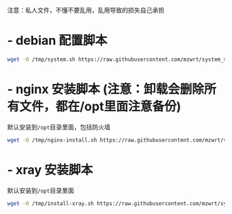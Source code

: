 注意：私人文件，不懂不要乱用，乱用导致的损失自己承担
# - debian 配置脚本
   ```bash
   wget -O /tmp/system.sh https://raw.githubusercontent.com/mzwrt/system_script/refs/heads/main/debian/system.sh && bash /tmp/system.sh && rm -f /tmp/system.sh
```

# - nginx 安装脚本 (注意：卸载会删除所有文件，都在/opt里面注意备份)
默认安装到`/opt`目录里面，包括防火墙
   ```bash
   wget -O /tmp/nginx-install.sh https://raw.githubusercontent.com/mzwrt/system_script/refs/heads/main/nginx/nginx-install.sh && bash /tmp/nginx-install.sh && rm -f /tmp/nginx-install.sh
```

# - xray 安装脚本
默认安装到`/opt`目录里面
   ```bash
   wget -O /tmp/install-xray.sh https://raw.githubusercontent.com/mzwrt/system_script/refs/heads/main/xray/install-xray.sh && bash /tmp/install-xray.sh && rm -f /tmp/install-xray.sh
```

